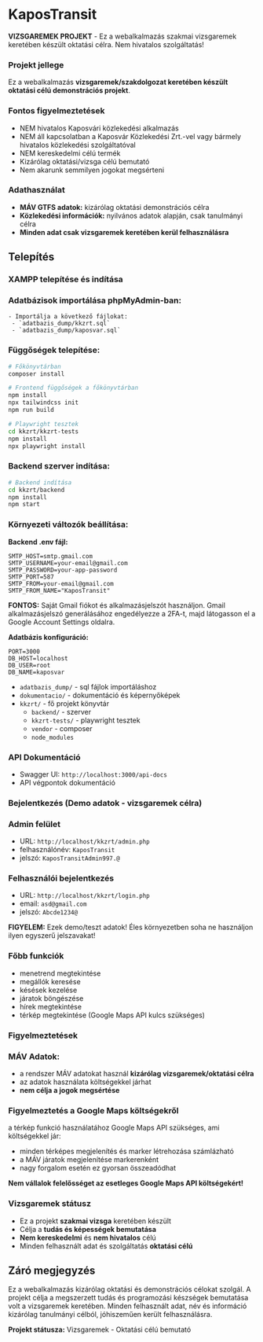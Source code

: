 # KaposTransit

**VIZSGAREMEK PROJEKT** - Ez a webalkalmazás szakmai vizsgaremek keretében készült oktatási célra. Nem hivatalos szolgáltatás!


### Projekt jellege
Ez a webalkalmazás **vizsgaremek/szakdolgozat keretében készült oktatási célú demonstrációs projekt**.

### Fontos figyelmeztetések
- NEM hivatalos Kaposvári közlekedési alkalmazás
- NEM áll kapcsolatban a Kaposvár Közlekedési Zrt.-vel vagy bármely hivatalos közlekedési szolgáltatóval
- NEM kereskedelmi célú termék
- Kizárólag oktatási/vizsga célú bemutató
- Nem akarunk semmilyen jogokat megsérteni

### Adathasználat
- **MÁV GTFS adatok:** kizárólag oktatási demonstrációs célra
- **Közlekedési információk:** nyilvános adatok alapján, csak tanulmányi célra
- **Minden adat csak vizsgaremek keretében kerül felhasználásra**

## Telepítés

### XAMPP telepítése és indítása

### Adatbázisok importálása phpMyAdmin-ban:
    - Importálja a következő fájlokat:
     - `adatbazis_dump/kkzrt.sql`
     - `adatbazis_dump/kaposvar.sql`

### Függőségek telepítése:
   ```bash
   # Főkönyvtárban 
   composer install
   
   # Frontend függőségek a főkönyvtárban 
   npm install
   npx tailwindcss init
   npm run build
   
   # Playwright tesztek
   cd kkzrt/kkzrt-tests
   npm install
   npx playwright install
   ```

### Backend szerver indítása:
   ```bash
   # Backend indítása
   cd kkzrt/backend
   npm install
   npm start
   ```

### Környezeti változók beállítása:

**Backend .env fájl:**
   ```env
   SMTP_HOST=smtp.gmail.com
   SMTP_USERNAME=your-email@gmail.com
   SMTP_PASSWORD=your-app-password
   SMTP_PORT=587
   SMTP_FROM=your-email@gmail.com
   SMTP_FROM_NAME="KaposTransit"
   ```

**FONTOS:** Saját Gmail fiókot és alkalmazásjelszót használjon. Gmail alkalmazásjelszó generálásához engedélyezze a 2FA-t, majd látogasson el a Google Account Settings oldalra.

**Adatbázis konfiguráció:**
   ```env
   PORT=3000
   DB_HOST=localhost
   DB_USER=root
   DB_NAME=kaposvar
   ```

* `adatbazis_dump/` - sql fájlok importáláshoz
* `dokumentacio/` - dokumentáció és képernyőképek
* `kkzrt/` - fő projekt könyvtár
   * `backend/` - szerver 
   * `kkzrt-tests/` - playwright tesztek
   * `vendor` - composer
   * `node_modules`

### API Dokumentáció
* Swagger UI: `http://localhost:3000/api-docs`
* API végpontok dokumentáció

### Bejelentkezés (Demo adatok - vizsgaremek célra)

### Admin felület
* URL: `http://localhost/kkzrt/admin.php`
* felhasználónév: `KaposTransit`
* jelszó: `KaposTransitAdmin997.@`

### Felhasználói bejelentkezés
* URL: `http://localhost/kkzrt/login.php`
* email: `asd@gmail.com`
* jelszó: `Abcde1234@`

**FIGYELEM:** Ezek demo/teszt adatok! Éles környezetben soha ne használjon ilyen egyszerű jelszavakat!

### Főbb funkciók
* menetrend megtekintése
* megállók keresése
* késések kezelése
* járatok böngészése
* hírek megtekintése
* térkép megtekintése (Google Maps API kulcs szükséges)

### Figyelmeztetések

### MÁV Adatok:
* a rendszer MÁV adatokat használ **kizárólag vizsgaremek/oktatási célra**
* az adatok használata költségekkel járhat
* **nem célja a jogok megsértése**

### Figyelmeztetés a Google Maps költségekről 
a térkép funkció használatához Google Maps API szükséges, ami költségekkel jár:
* minden térképes megjelenítés és marker létrehozása számlázható
* a MÁV járatok megjelenítése markerenként
* nagy forgalom esetén ez gyorsan összeadódhat

**Nem vállalok felelősséget az esetleges Google Maps API költségekért!**

### Vizsgaremek státusz
* Ez a projekt **szakmai vizsga** keretében készült
* Célja a **tudás és képességek bemutatása**
* **Nem kereskedelmi** és **nem hivatalos** célú
* Minden felhasznált adat és szolgáltatás **oktatási célú**

## Záró megjegyzés

Ez a webalkalmazás kizárólag oktatási és demonstrációs célokat szolgál. A projekt célja a megszerzett tudás és programozási készségek bemutatása volt a vizsgaremek keretében. Minden felhasznált adat, név és információ kizárólag tanulmányi célból, jóhiszeműen került felhasználásra.

**Projekt státusza:** Vizsgaremek - Oktatási célú bemutató
